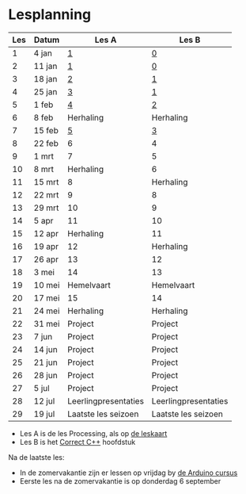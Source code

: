 # Lesplanning

Les|Datum|Les A|Les B
---|---|---|---
 1| 4 jan|[1](LessenProcessing/EenMooiProgramma/README.md)|[0](https://github.com/richelbilderbeek/correct_cpp_scoreboard)
 2|11 jan|[1](LessenProcessing/EenMooiProgramma/README.md)|[0](https://github.com/richelbilderbeek/correct_cpp_scoreboard)
 3|18 jan|[2](https://github.com/richelbilderbeek/Dojo/blob/master/LessenProcessing/BalNaarRechts/README.md)|[1](https://github.com/richelbilderbeek/correct_cpp_hello)
 4|25 jan|[3](https://github.com/richelbilderbeek/Dojo/tree/master/LessenProcessing/WidthHeight)|[1](https://github.com/richelbilderbeek/correct_cpp_hello)
 5| 1 feb|[4](https://github.com/richelbilderbeek/Dojo/blob/master/LessenProcessing/PointRandom/README.md)|[2](https://github.com/richelbilderbeek/correct_cpp_hello_world)
 6| 8 feb|Herhaling|Herhaling
 7|15 feb|[5](https://github.com/richelbilderbeek/Dojo/blob/master/LessenProcessing/LineStroke/README.md)|[3](https://github.com/richelbilderbeek/correct_cpp_hello_cli)
 8|22 feb|6|4
 9| 1 mrt|7|5
10| 8 mrt|Herhaling|6
11|15 mrt|8|Herhaling|7
12|22 mrt|9|8
13|29 mrt|10|9
14| 5 apr|11|10
15|12 apr|Herhaling|11
16|19 apr|12|Herhaling
17|26 apr|13|12
18| 3 mei|14|13
19|10 mei|Hemelvaart|Hemelvaart
20|17 mei|15|14
21|24 mei|Herhaling|Herhaling
22|31 mei|Project|Project
23| 7 jun|Project|Project
24|14 jun|Project|Project
25|21 jun|Project|Project
26|28 jun|Project|Project
27| 5 jul|Project|Project
28|12 jul|Leerlingpresentaties|Leerlingpresentaties
29|19 jul|Laatste les seizoen|Laatste les seizoen

 * Les A is de les Processing, als op [de leskaart](https://github.com/richelbilderbeek/Dojo/blob/master/LessenProcessing/Leskaart/Leskaart1.pdf)
 * Les B is het [Correct C++](https://github.com/richelbilderbeek/correct_cpp) hoofdstuk

Na de laatste les:

 * In de zomervakantie zijn er lessen op vrijdag by [de Arduino cursus](https://github.com/richelbilderbeek/ArduinoCourse)
 * Eerste les na de zomervakantie is op donderdag 6 september

